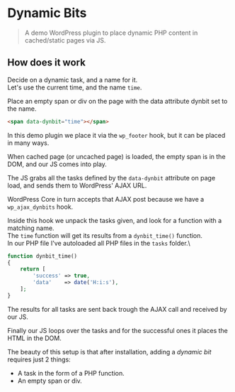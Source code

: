 # Dynamic Bits

> A demo WordPress plugin to place dynamic PHP content in cached/static pages via JS.

## How does it work

Decide on a dynamic task, and a name for it.\
Let's use the current time, and the name `time`.

Place an empty span or div on the page with the data attribute dynbit set to the name.
```html
<span data-dynbit="time"></span>
```

In this demo plugin we place it via the `wp_footer` hook, but it can be placed in many ways.

When cached page (or uncached page) is loaded, the empty span is in the DOM, and our JS comes into play.

The JS grabs all the tasks defined by the `data-dynbit` attribute on page load, and sends them to WordPress' AJAX URL.

WordPress Core in turn accepts that AJAX post because we have a `wp_ajax_dynbits` hook.

Inside this hook we unpack the tasks given, and look for a function with a matching name.\
The `time` function will get its results from a `dynbit_time()` function.\
In our PHP file I've autoloaded all PHP files in the `tasks` folder.\

```php
function dynbit_time()
{
    return [
        'success' => true,
        'data'    => date('H:i:s'),
    ];
}
```

The results for all tasks are sent back trough the AJAX call and received by our JS.

Finally our JS loops over the tasks and for the successful ones it places the HTML in the DOM.

The beauty of this setup is that after installation, adding a *dynamic bit* requires just 2 things:
- A task in the form of a PHP function.
- An empty span or div.

